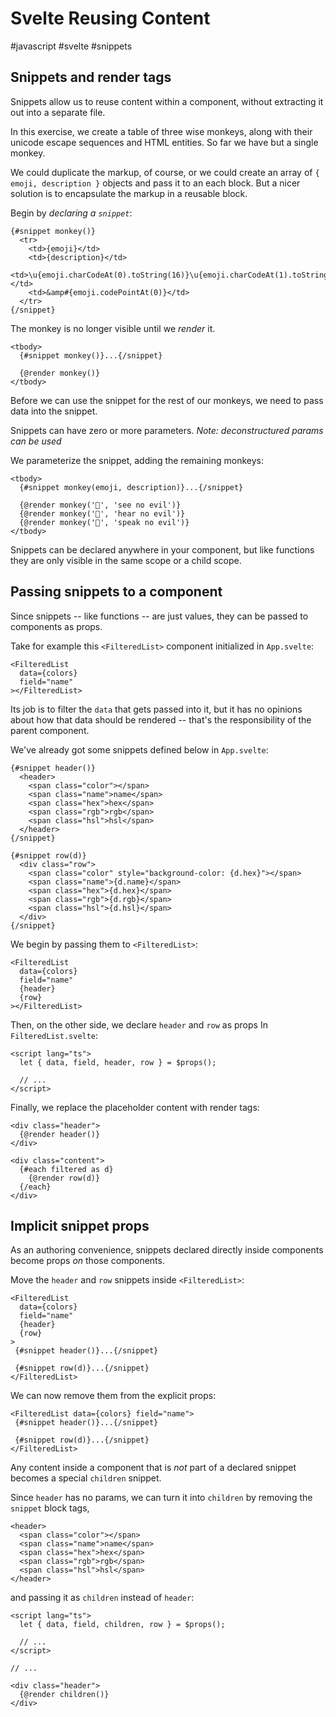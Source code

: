 # Svelte Reusing Content
#javascript #svelte #snippets

## Snippets and render tags

Snippets allow us to reuse content within a component,
without extracting it out into a separate file.

In this exercise, we create a table of three wise monkeys,
along with their unicode escape sequences and HTML entities.
So far we have but a single monkey.

We could duplicate the markup, of course,
or we could create an array of `{ emoji, description }` objects
and pass it to an each block.
But a nicer solution is to encapsulate the markup in a reusable block.

Begin by _declaring a `snippet`_:
```svelte
{#snippet monkey()}
  <tr>
    <td>{emoji}</td>
    <td>{description}</td>
    <td>\u{emoji.charCodeAt(0).toString(16)}\u{emoji.charCodeAt(1).toString(16)}</td>
    <td>&amp#{emoji.codePointAt(0)}</td>
  </tr>
{/snippet}
```

The monkey is no longer visible until we _render_ it.
```svelte
<tbody>
  {#snippet monkey()}...{/snippet}

  {@render monkey()}
</tbody>
```

Before we can use the snippet for the rest of our monkeys,
we need to pass data into the snippet.

Snippets can have zero or more parameters.
_Note: deconstructured params can be used_

We parameterize the snippet, adding the remaining monkeys:
```svelte
<tbody>
  {#snippet monkey(emoji, description)}...{/snippet}

  {@render monkey('🙈', 'see no evil')}
  {@render monkey('🙉', 'hear no evil')}
  {@render monkey('🙊', 'speak no evil')}
</tbody>
```

Snippets can be declared anywhere in your component,
but like functions they are only visible in the same scope or a child scope.

## Passing snippets to a component

Since snippets -- like functions -- are just values,
they can be passed to components as props.

Take for example this `<FilteredList>` component initialized in `App.svelte`:
```svelte
<FilteredList
  data={colors}
  field="name"
></FilteredList>
```
Its job is to filter the `data` that gets passed into it,
but it has no opinions about how that data should be rendered --
that's the responsibility of the parent component.

We've already got some snippets defined below in `App.svelte`:
```svelte
{#snippet header()}
  <header>
    <span class="color"></span>
    <span class="name">name</span>
    <span class="hex">hex</span>
    <span class="rgb">rgb</span>
    <span class="hsl">hsl</span>
  </header>
{/snippet}

{#snippet row(d)}
  <div class="row">
    <span class="color" style="background-color: {d.hex}"></span>
    <span class="name">{d.name}</span>
    <span class="hex">{d.hex}</span>
    <span class="rgb">{d.rgb}</span>
    <span class="hsl">{d.hsl}</span>
  </div>
{/snippet}
```
We begin by passing them to `<FilteredList>`:
```svelte
<FilteredList
  data={colors}
  field="name"
  {header}
  {row}
></FilteredList>
```

Then, on the other side,
we declare `header` and `row` as props In `FilteredList.svelte`:
```svelte
<script lang="ts">
  let { data, field, header, row } = $props();

  // ...
</script>
```
Finally, we replace the placeholder content with render tags:
```svelte
<div class="header">
  {@render header()}
</div>

<div class="content">
  {#each filtered as d}
    {@render row(d)}
  {/each}
</div>
```

## Implicit snippet props

As an authoring convenience,
snippets declared directly inside components become props _on_ those components.

Move the `header` and `row` snippets inside `<FilteredList>`:
```svelte
<FilteredList
  data={colors}
  field="name"
  {header}
  {row}
>
 {#snippet header()}...{/snippet}

 {#snippet row(d)}...{/snippet}
</FilteredList>
```

We can now remove them from the explicit props:
```svelte
<FilteredList data={colors} field="name">
 {#snippet header()}...{/snippet}

 {#snippet row(d)}...{/snippet}
</FilteredList>
```

Any content inside a component that is _not_ part of a declared snippet
becomes a special `children` snippet.

Since `header` has no params,
we can turn it into `children` by removing the `snippet` block tags,
```svelte
<header>
  <span class="color"></span>
  <span class="name">name</span>
  <span class="hex">hex</span>
  <span class="rgb">rgb</span>
  <span class="hsl">hsl</span>
</header>
```
and passing it as `children` instead of `header`:
```svelte
<script lang="ts">
  let { data, field, children, row } = $props();

  // ...
</script>

// ...

<div class="header">
  {@render children()}
</div>
```


